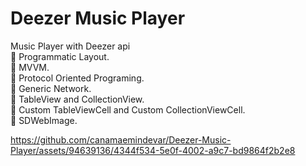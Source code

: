 # Deezer Music Player
 Music Player with Deezer api
<br>🔭 Programmatic Layout.
<br>🔭 MVVM.
<br>🔭 Protocol Oriented Programing.
<br>🔭 Generic Network.
<br>🔭 TableView and CollectionView.
<br>🔭 Custom TableViewCell and Custom CollectionViewCell.
<br>🔭 SDWebImage.




https://github.com/canamaemindevar/Deezer-Music-Player/assets/94639136/4344f534-5e0f-4002-a9c7-bd9864f2b2e8



